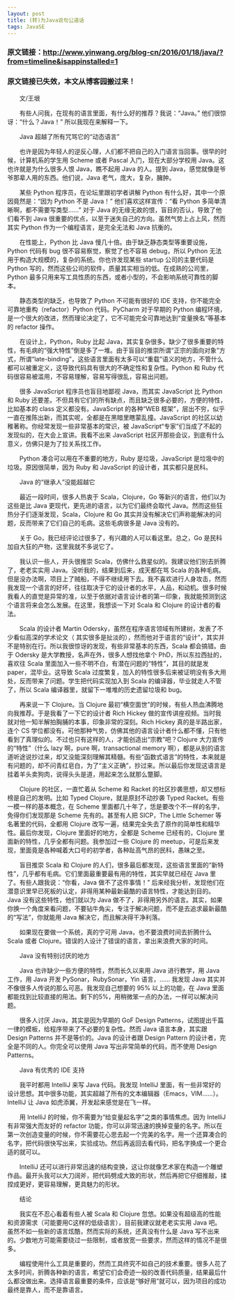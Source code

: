 ```yaml
---
layout: post
title: (转)为Java说句公道话
tags: JavaSE
---
```

### 原文链接：http://www.yinwang.org/blog-cn/2016/01/18/java/?from=timeline&isappinstalled=1
### 原文链接已失效，本文从博客园搬过来！

　　文/王垠

　　有些人问我，在现有的语言里面，有什么好的推荐？我说：“Java。” 他们很惊讶：“什么？Java！” 所以我现在来解释一下。

　　Java 超越了所有咒骂它的“动态语言”

　　也许是因为年轻人的逆反心理，人们都不把自己的入门语言当回事。很早的时候，计算机系的学生用 Scheme 或者 Pascal 入门，现在大部分学校用 Java。这也许就是为什么很多人恨 Java，瞧不起用 Java 的人。提到 Java，感觉就像是爷爷那辈人用的东西。他们说，Java 老气，庞大，复杂，臃肿。

　　某些 Python 程序员，在论坛里跟初学者讲解 Python 有什么好，其中一个原因竟然是：“因为 Python 不是 Java！” 他们喜欢这样宣传：“看 Python 多简单清晰啊，都不需要写类型……” 对于 Java 的无缘无故的恨，盲目的否认，导致了他们看不到 Java 很重要的优点，以至于迷失自己的方向。虽然气势上占上风，然而其实 Python 作为一个编程语言，是完全无法和 Java 抗衡的。

　　在性能上，Python 比 Java 慢几十倍。由于缺乏静态类型等重要设施，Python 代码有 bug 很不容易察觉，察觉了也不容易 debug，所以 Python 无法用于构造大规模的，复杂的系统。你也许发现某些 startup 公司的主要代码是 Python 写的，然而这些公司的软件，质量其实相当的低。在成熟的公司里，Python 最多只用来写工具性质的东西，或者小型的，不会影响系统可靠性的脚本。

　　静态类型的缺乏，也导致了 Python 不可能有很好的 IDE 支持，你不能完全可靠地重构（refactor）Python 代码。PyCharm 对于早期的 Python 编程环境，是一个很大的改进，然而理论决定了，它不可能完全可靠地达到“变量换名”等基本的 refactor 操作。

　　在设计上，Python，Ruby 比起 Java，其实复杂很多。缺少了很多重要的特性，有毛病的“强大特性”倒是多了一堆。由于盲目的推崇所谓“正宗的面向对象”方式，所谓“late-binding”，这些语言里面有太多可以“重载”语义的地方，不管什么都可以被重定义，这导致代码具有很大的不确定性和复杂性。Python 和 Ruby 代码很容易被滥用，不容易理解，容易写得很乱，容易出问题。

　　很多 JavaScript 程序员也盲目地鄙视 Java，而其实 JavaScript 比 Python 和 Ruby 还要差。不但具有它们的所有缺点，而且缺乏很多必要的，方便的特性，比如基本的 class 定义都没有。JavaScript 的各种“WEB 框架”，层出不穷，似乎一直在推陈出新，而其实呢，全都是在黑暗里瞎蒙乱撞。JavaScript 的社区以幼稚著称。你经常发现一些非常基本的常识，被 JavaScript“专家”们当成了不起的发现似的，在大会上宣讲。我看不出来 JavaScript 社区开那些会议，到底有什么意义，仿佛只是为了拉关系找工作。

　　Python 凑合可以用在不重要的地方，Ruby 是垃圾，JavaScript 是垃圾中的垃圾。原因很简单，因为 Ruby 和 JavaScript 的设计者，其实都只是民科。

　　Java 的“继承人”没能超越它

　　最近一段时间，很多人热衷于 Scala，Clojure，Go 等新兴的语言，他们以为这些是比 Java 更现代，更先进的语言，以为它们最终会取代 Java。然而这些狂热分子们逐渐发现，Scala，Clojure 和 Go 其实并没有解决它们声称能解决的问题，反而带来了它们自己的毛病。这些毛病很多是 Java 没有的。

　　关于 Go，我已经评论过很多了，有兴趣的人可以看这里。总之，Go 是民科加自大狂的产物，这里我就不多说它了。

　　我认识一些人，开头很推崇 Scala，仿佛什么救星似的。我建议他们别去折腾了，老老实实用 Java。没听我的，结果到后来，成天都在骂 Scala 的各种毛病。但是没办法啊，项目上了贼船，不得不继续用下去。我不喜欢进行人身攻击，然而我发现一个语言的好坏，往往取决于它的设计者的水平，人品，和动机。很多时候我看人的直觉是异常的准，以至于依据对语言设计者的第一印象，我就能预测到这个语言将来会怎么发展。在这里，我想谈一下对 Scala 和 Clojure 的设计者的看法。

　　Scala 的设计者 Martin Odersky，虽然在程序语言领域有所建树，发表了不少看似高深的学术论文（ 其实很多是扯淡的），然而他对于语言的“设计”，其实并不是特别在行。所以我很惊讶的发现，有些非常基本的东西，Scala 都会搞错。由于 Odersky 是大学教授，名声在外，很多人想找他拿个 PhD，所以东拉西扯的，喜欢往 Scala 里面加入一些不明不白，有潜在问题的“特性”，其目的就是发 paper，混毕业。这导致 Scala 过度繁复，加入的特性很多后来被证明没有多大用处，反而带来了问题。学生把代码实现加入到 Scala 的编译器，毕业就走人不管了，所以 Scala 编译器里，就留下一堆堆的历史遗留垃圾和 bug。

　　再来说一下 Clojure。当 Clojure 最初“横空面世”的时候，有些人热血沸腾地向我推荐。于是我看了一下它的设计者 Rich Hickey 做的宣传讲座视频。当时我就对他一知半解拍胸脯的本事，印象非常的深刻。Rich Hickey 真的是半路出家，连个 CS 学位都没有。可他那种气势，仿佛其他的语言设计者什么都不懂，只有他看到了真理似的。不过也只有这样的人，才能创造出“宗教”吧？Clojure 大力宣传的“特性”（什么 lazy 啊，pure 啊，transactional memory 啊），都是从别的语言道听途说抄过来，却又没能深刻理解其精髓。有些“函数式语言”的特性，本来就是有问题的，却不问青红皂白，为了“主义正确”，抄过来。所以最后你发现这语言是挂着羊头卖狗肉，说得头头是道，用起来怎么就那么蹩脚。

　　Clojure 的社区，一直忙着从 Scheme 和 Racket 的社区抄袭思想，却又想标榜是自己的发明。比如 Typed Clojure，就是原封不动抄袭 Typed Racket。有些一模一样的基本概念，在 Scheme 里面都几十年了，恁是要改个不一样的名字，免得你们发现那是 Scheme 先有的。甚至有人把 SICP，The Little Schemer 等名著里的代码，全都用 Clojure 改写一遍，结果完全失去了原作的简单性和精华性。最后你发现，Clojure 里面好的地方，全都是 Scheme 已经有的，Clojure 里面新的特性，几乎全都有问题。我参加过一些 Clojure 的 meetup，可是后来发现，里面竟是各种喊着大口号的初学者，各种趾高气昂的民科，愚昧之至。

　　盲目推崇 Scala 和 Clojure 的人们，很多最后都发现，这些语言里面的“新特性”，几乎都有毛病。它们里面最重要最有用的特性，其实早就已经在 Java 里了。有些人跟我说：“你看，Java 做不了这件事情！” 后来经我分析，发现他们在潜意识里早已死板的认定，非得用某种最新最酷的语言特性，才能达到目的。Java 没有这些特性，他们就以为 Java 做不了，非得用另外的语言。其实，如果你换一个角度来看问题，不要钻牛角尖，专注于解决问题，而不是去追求最新最酷的“写法”，你就能用 Java 解决它，而且解决得干净利落。

　　如果现在要做一个系统，真的宁可用 Java，也不要浪费时间去折腾什么 Scala 或者 Clojure。错误的人设计了错误的语言，拿出来浪费大家的时间。

　　Java 没有特别讨厌的地方

　　Java 也许缺少一些方便的特性，然而长久以来用 Java 进行教学，用 Java 工作，用 Java 开发 PySonar，RubySonar，Yin 语言，…… 我发现 Java 其实并不像很多人传说的那么可恶。我发现自己想要的 95% 以上的功能，在 Java 里面都能找到比较直接的用法。剩下的5%，用稍微笨一点的办法，一样可以解决问题。

　　很多人讨厌 Java，其实是因为早期的 GoF Design Patterns，试图提出千篇一律的模板，给程序带来了不必要的复杂性。然而 Java 语言本身，其实跟 Design Patterns 并不是等价的。Java 的设计者跟 Design Pattern 的设计者，完全是不同的人。你完全可以使用 Java 写出非常简单的代码，而不使用 Design Patterns。

　　Java 有优秀的 IDE 支持

　　我平时都用 IntelliJ 来写 Java 代码。我发现 IntelliJ 里面，有一些非常好的设计思想。其中很多功能，其实超越了所有的文本编辑器（Emacs，VIM……）。IntelliJ 让 Java 如虎添翼，开发起来感觉是在飞一样。

　　用 IntelliJ 的时候，你不需要为“给变量起名字”之类的事情焦虑。因为 IntelliJ 有非常强大而友好的 refactor 功能，你可以非常迅速的换掉变量的名字。所以在第一次创造变量的时候，你不需要花心思去起一个完美的名字。用一个还算凑合的名字，把代码很快写出来，实验成功。然后再返回去看代码，把名字换成一个更合适的就可以。

　　IntelliJ 还可以进行非常迅速的结构变换，这让你就像艺术家在构造一个雕塑作品。最开头我可以大刀阔斧，把代码劈成大致的形状，然后再把它仔细推敲，揉捏成更好，更容易理解，更具魅力的形状。

　　结论

　　我实在不忍心看着有些人被 Scala 和 Clojure 忽悠。如果没有超级高的性能和资源需求（可能要用C这样的低级语言），目前我建议就老老实实用 Java 吧。虽然不如一些新的语言炫酷，然而实际的系统，还真没有什么是 Java 写不出来的。少数地方可能需要绕过一些限制，或者放宽一些要求，然而这样的情况不是很多。

　　编程使用什么工具是重要的，然而工具终究不如自己的技术重要。很多人花了太多时间，折腾各种新的语言，希望它们会奇迹一般的改善代码质量，结果最后什么都没做出来。选择语言最重要的条件，应该是“够好用”就可以，因为项目的成功最终是靠人，而不是靠语言。